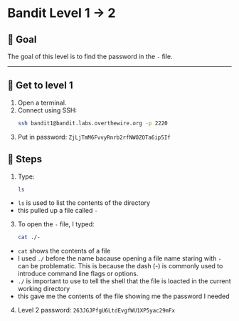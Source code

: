 # Bandit Level 1 → 2

## 🔹 Goal
The goal of this level is to find the password in the `-` file.

---

## 🔹 Get to level 1
1. Open a terminal.  
2. Connect using SSH:  
   ```bash
   ssh bandit1@bandit.labs.overthewire.org -p 2220
3. Put in password:
   `ZjLjTmM6FvvyRnrb2rfNWOZOTa6ip5If`

## 🔹 Steps
1. Type:
   ```bash
   ls
  * `ls` is used to list the contents of the directory
  * this pulled up a file called `-`
3. To open the `-` file, I typed:
    ```bash
    cat ./-
  * `cat` shows the contents of a file
  * I used `./` before the name bacause opening a file name staring with `-` can be problematic. This is because the dash (-) is commonly used to introduce command line flags or options.
  * `./` is important to use to tell the shell that the file is loacted in the current working directory 
  * this gave me the contents of the file showing me the password I needed
4. Level 2 password:
`263JGJPfgU6LtdEvgfWU1XP5yac29mFx`

